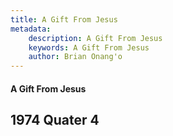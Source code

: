 ```yaml
---
title: A Gift From Jesus
metadata:
    description: A Gift From Jesus
    keywords: A Gift From Jesus
    author: Brian Onang'o
---
```


#### A Gift From Jesus

## 1974 Quater 4

